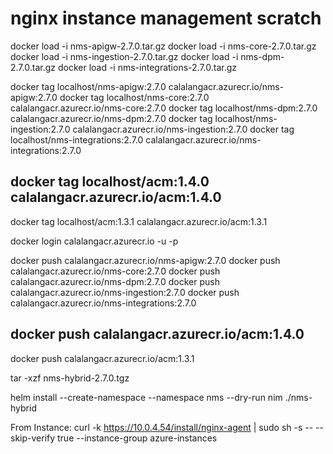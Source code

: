 # nginx instance management scratch

docker load -i nms-apigw-2.7.0.tar.gz
docker load -i nms-core-2.7.0.tar.gz  
docker load -i nms-ingestion-2.7.0.tar.gz
docker load -i nms-dpm-2.7.0.tar.gz
docker load -i nms-integrations-2.7.0.tar.gz


docker tag localhost/nms-apigw:2.7.0 calalangacr.azurecr.io/nms-apigw:2.7.0
docker tag localhost/nms-core:2.7.0 calalangacr.azurecr.io/nms-core:2.7.0
docker tag localhost/nms-dpm:2.7.0 calalangacr.azurecr.io/nms-dpm:2.7.0
docker tag localhost/nms-ingestion:2.7.0 calalangacr.azurecr.io/nms-ingestion:2.7.0
docker tag localhost/nms-integrations:2.7.0 calalangacr.azurecr.io/nms-integrations:2.7.0
## docker tag localhost/acm:1.4.0 calalangacr.azurecr.io/acm:1.4.0
docker tag localhost/acm:1.3.1 calalangacr.azurecr.io/acm:1.3.1

docker login calalangacr.azurecr.io -u <username> -p <password>

docker push calalangacr.azurecr.io/nms-apigw:2.7.0
docker push calalangacr.azurecr.io/nms-core:2.7.0
docker push calalangacr.azurecr.io/nms-dpm:2.7.0
docker push calalangacr.azurecr.io/nms-ingestion:2.7.0
docker push calalangacr.azurecr.io/nms-integrations:2.7.0
## docker push calalangacr.azurecr.io/acm:1.4.0
docker push calalangacr.azurecr.io/acm:1.3.1

tar -xzf nms-hybrid-2.7.0.tgz

helm install --create-namespace --namespace nms --dry-run nim ./nms-hybrid

From Instance:
curl -k https://10.0.4.54/install/nginx-agent | sudo sh -s -- --skip-verify true --instance-group azure-instances